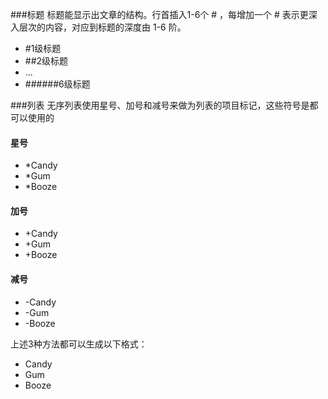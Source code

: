 
###标题
标题能显示出文章的结构。行首插入1-6个 # ，每增加一个 # 表示更深入层次的内容，对应到标题的深度由 1-6 阶。

* \#1级标题
* \##2级标题
* ...
* \######6级标题

###列表
无序列表使用星号、加号和减号来做为列表的项目标记，这些符号是都可以使用的

#### 星号
* \*Candy
* \*Gum
* \*Booze

#### 加号
* \+Candy
* \+Gum
* \+Booze

#### 减号
- \-Candy
- \-Gum
- \-Booze

上述3种方法都可以生成以下格式：

- Candy
- Gum
- Booze
